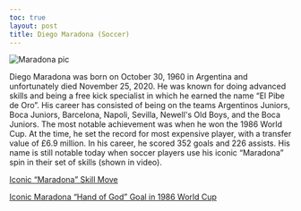 ```yaml
---
toc: true
layout: post
title: Diego Maradona (Soccer)
---
```


![]({{site.baseurl}}/images/maradona.png "Maradona pic")

Diego Maradona was born on October 30, 1960 in Argentina and unfortunately died November 25, 2020. He was known for doing advanced skills and being a free kick specialist in which he earned the name “El Pibe de Oro”. His career has consisted of being on the teams 	Argentinos Juniors, Boca Juniors, Barcelona, Napoli, Sevilla, Newell's Old Boys, and the Boca Juniors. The most notable achievement was when he won the 1986 World Cup. At the time, he set the record for most expensive player, with a transfer value of £6.9 million. In his career, he scored 352 goals and 226 assists. His name is still notable today when soccer players use his iconic “Maradona” spin in their set of skills (shown in video).

[Iconic “Maradona” Skill Move](https://youtu.be/Kn9UPzeQ_xA)


[Iconic Maradona “Hand of God” Goal in 1986 World Cup](https://youtu.be/-ccNkksrfls)

